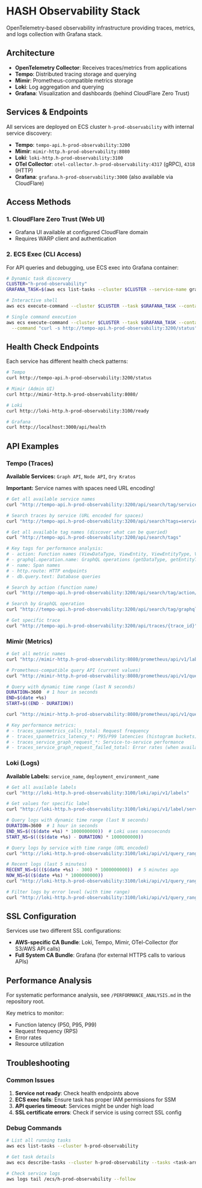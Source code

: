 # HASH Observability Stack

OpenTelemetry-based observability infrastructure providing traces, metrics, and logs collection with Grafana stack.

## Architecture

- **OpenTelemetry Collector**: Receives traces/metrics from applications
- **Tempo**: Distributed tracing storage and querying
- **Mimir**: Prometheus-compatible metrics storage
- **Loki**: Log aggregation and querying
- **Grafana**: Visualization and dashboards (behind CloudFlare Zero Trust)

## Services & Endpoints

All services are deployed on ECS cluster `h-prod-observability` with internal service discovery:

- **Tempo**: `tempo-api.h-prod-observability:3200`
- **Mimir**: `mimir-http.h-prod-observability:8080`
- **Loki**: `loki-http.h-prod-observability:3100`
- **OTel Collector**: `otel-collector.h-prod-observability:4317` (gRPC), `4318` (HTTP)
- **Grafana**: `grafana.h-prod-observability:3000` (also available via CloudFlare)

## Access Methods

### 1. CloudFlare Zero Trust (Web UI)

- Grafana UI available at configured CloudFlare domain
- Requires WARP client and authentication

### 2. ECS Exec (CLI Access)

For API queries and debugging, use ECS exec into Grafana container:

```bash
# Dynamic task discovery
CLUSTER="h-prod-observability"
GRAFANA_TASK=$(aws ecs list-tasks --cluster $CLUSTER --service-name grafana --query 'taskArns[0]' --output text)

# Interactive shell
aws ecs execute-command --cluster $CLUSTER --task $GRAFANA_TASK --container grafana --interactive --command "/bin/bash"

# Single command execution
aws ecs execute-command --cluster $CLUSTER --task $GRAFANA_TASK --container grafana \
  --command "curl -s http://tempo-api.h-prod-observability:3200/status" --interactive
```

## Health Check Endpoints

Each service has different health check patterns:

```bash
# Tempo
curl http://tempo-api.h-prod-observability:3200/status

# Mimir (Admin UI)
curl http://mimir-http.h-prod-observability:8080/

# Loki
curl http://loki-http.h-prod-observability:3100/ready

# Grafana
curl http://localhost:3000/api/health
```

## API Examples

### Tempo (Traces)

**Available Services:** `Graph API`, `Node API`, `Ory Kratos`

**Important:** Service names with spaces need URL encoding!

```bash
# Get all available service names
curl "http://tempo-api.h-prod-observability:3200/api/search/tag/service.name/values"

# Search traces by service (URL encoded for spaces)
curl "http://tempo-api.h-prod-observability:3200/api/search?tags=service.name%3DGraph%20API&limit=10"

# Get all available tag names (discover what can be queried)
curl "http://tempo-api.h-prod-observability:3200/api/search/tags"

# Key tags for performance analysis:
# - action: Function names (ViewDataType, ViewEntity, ViewEntityType, ViewPropertyType)
# - graphql.operation.name: GraphQL operations (getDataType, getEntityType, getPropertyType, me)
# - name: Span names
# - http.route: HTTP endpoints
# - db.query.text: Database queries

# Search by action (function name)
curl "http://tempo-api.h-prod-observability:3200/api/search/tag/action/values"

# Search by GraphQL operation
curl "http://tempo-api.h-prod-observability:3200/api/search/tag/graphql.operation.name/values"

# Get specific trace
curl "http://tempo-api.h-prod-observability:3200/api/traces/{trace_id}"
```

### Mimir (Metrics)

```bash
# Get all metric names
curl "http://mimir-http.h-prod-observability:8080/prometheus/api/v1/label/__name__/values"

# Prometheus-compatible query API (current values)
curl "http://mimir-http.h-prod-observability:8080/prometheus/api/v1/query?query=traces_spanmetrics_size_total"

# Query with dynamic time range (last N seconds)
DURATION=3600  # 1 hour in seconds
END=$(date +%s)
START=$((END - DURATION))

curl "http://mimir-http.h-prod-observability:8080/prometheus/api/v1/query_range?query=traces_spanmetrics_latency_bucket&start=${START}&end=${END}&step=60s"

# Key performance metrics:
# - traces_spanmetrics_calls_total: Request frequency
# - traces_spanmetrics_latency_*: P95/P99 latencies (histogram buckets)
# - traces_service_graph_request_*: Service-to-service performance
# - traces_service_graph_request_failed_total: Error rates (when available)
```

### Loki (Logs)

**Available Labels:** `service_name`, `deployment_environment_name`

```bash
# Get all available labels
curl "http://loki-http.h-prod-observability:3100/loki/api/v1/labels"

# Get values for specific label
curl "http://loki-http.h-prod-observability:3100/loki/api/v1/label/service_name/values"

# Query logs with dynamic time range (last N seconds)
DURATION=3600  # 1 hour in seconds
END_NS=$(($(date +%s) * 1000000000))  # Loki uses nanoseconds
START_NS=$((($(date +%s) - DURATION) * 1000000000))

# Query logs by service with time range (URL encoded)
curl "http://loki-http.h-prod-observability:3100/loki/api/v1/query_range?query=%7Bservice_name%3D%22Node%20API%22%7D&start=${START_NS}&end=${END_NS}&limit=100"

# Recent logs (last 5 minutes)
RECENT_NS=$((($(date +%s) - 300) * 1000000000))  # 5 minutes ago
NOW_NS=$(($(date +%s) * 1000000000))
curl "http://loki-http.h-prod-observability:3100/loki/api/v1/query_range?query=%7Bservice_name%3D%22Node%20API%22%7D&start=${RECENT_NS}&end=${NOW_NS}&limit=10"

# Filter logs by error level (with time range)
curl "http://loki-http.h-prod-observability:3100/loki/api/v1/query_range?query=%7Bservice_name%3D%22Node%20API%22%7D%20%7C%3D%20%22ERROR%22&start=${RECENT_NS}&end=${NOW_NS}&limit=50"
```

## SSL Configuration

Services use two different SSL configurations:

- **AWS-specific CA Bundle**: Loki, Tempo, Mimir, OTel-Collector (for S3/AWS API calls)
- **Full System CA Bundle**: Grafana (for external HTTPS calls to various APIs)

## Performance Analysis

For systematic performance analysis, see `/PERFORMANCE_ANALYSIS.md` in the repository root.

Key metrics to monitor:

- Function latency (P50, P95, P99)
- Request frequency (RPS)
- Error rates
- Resource utilization

## Troubleshooting

### Common Issues

1. **Service not ready**: Check health endpoints above
2. **ECS exec fails**: Ensure task has proper IAM permissions for SSM
3. **API queries timeout**: Services might be under high load
4. **SSL certificate errors**: Check if service is using correct SSL config

### Debug Commands

```bash
# List all running tasks
aws ecs list-tasks --cluster h-prod-observability

# Get task details
aws ecs describe-tasks --cluster h-prod-observability --tasks <task-arn>

# Check service logs
aws logs tail /ecs/h-prod-observability --follow
```

